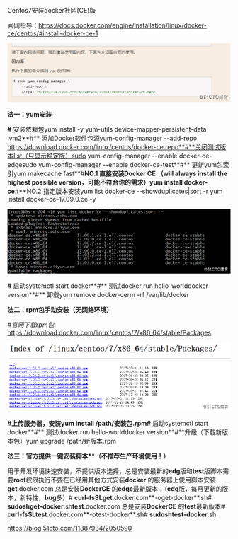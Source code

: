 Centos7安装docker社区(CE)版

官网指导：https://docs.docker.com/engine/installation/linux/docker-ce/centos/#install-docker-ce-1

![获取Centos7安装Docker各种姿势（指定版本）](获取Centos7安装Docker各种姿势.assets/5de5392238fe40a6a1196d313c87161d.png)

**法一：yum安装**

**#** 安装依赖包yum install -y yum-utils device-mapper-persistent-data lvm2**#** 添加Docker软件包源yum-config-manager --add-repo https://download.docker.com/linux/centos/docker-ce.repo**#**关闭测试版本list（只显示稳定版）sudo yum-config-manager --enable docker-ce-edgesudo yum-config-manager --enable docker-ce-test**#** 更新yum包索引yum makecache fast**#**NO.1 直接安装Docker CE （will always install the highest  possible version，可能不符合你的需求）yum install docker-ce**#**NO.2 指定版本安装yum list docker-ce --showduplicates|sort -r  yum install docker-ce-17.09.0.ce -y

![获取Centos7安装Docker各种姿势（指定版本）](获取Centos7安装Docker各种姿势.assets/706cd127fc274bec8f0a48e75628a5cd.png)

**#** 启动systemctl start docker**#** 测试docker run hello-worlddocker version**#** 卸载yum remove docker-cerm -rf /var/lib/docker

**法二：rpm包手动安装（无网络环境）**

*#官网下载rpm包*https://download.docker.com/linux/centos/7/x86_64/stable/Packages

![获取Centos7安装Docker各种姿势（指定版本）](获取Centos7安装Docker各种姿势.assets/92f4de9ca8c34b59ba4eb2e88482052c.png)

**#**上传服务器，安装yum install  /path/安装包.rpm**#** 启动systemctl start docker**#** 测试docker run hello-worlddocker version**#**升级（下载新版本包）yum upgrade  /path/新版本.rpm

**法三：官方提供一键安装脚本\**（不推荐生产环境使用！）**

用于开发环境快速安装，不提供版本选择，总是安装最新的**edg**版和**test**版脚本需要**root**权限执行不要在已经用其他方式安装**docker** 的服务器上使用脚本安装**get**.docker.com 总是安装**DockerCE** 的**edge**最新版本；（**edg**版，每月更新的版本，新特性，**bug**多）# **curl-fsSLget**.docker.com**-oget-docker**.sh# **sudoshget-docker**.sh**test**.docker.com 总是安装**DockerCE** 的**test**最新版本# **curl-fsSLtest**.docker.com**-otest-docker**.sh# **sudoshtest-docker**.sh

https://blog.51cto.com/11887934/2050590